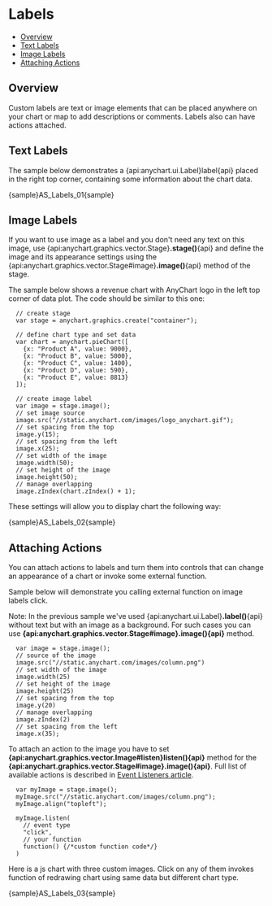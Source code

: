# Labels 

* [Overview](#overview)
* [Text Labels](#text_labels)
* [Image Labels](#image_labels)
* [Attaching Actions](#attaching_actions)


## Overview

Custom labels are text or image elements that can be placed anywhere on your chart or map to add descriptions or comments. Labels also can have actions attached.
  
  
<!--This article describes labels visualisation and interactivity settings - if you need to know about custom labels positioning, please study Controls and Controls Positioning.-->


## Text Labels

The sample below demonstrates a {api:anychart.ui.Label}label{api} placed in the right top corner, containing some information about the chart data.

{sample}AS\_Labels\_01{sample}

## Image Labels

If you want to use image as a label and you don't need any text on this image, use {api:anychart.graphics.vector.Stage}**.stage()**{api} and define the image and its appearance settings using the {api:anychart.graphics.vector.Stage#image}**.image()**{api} method of the stage. 
  
  
The sample below shows a revenue chart with AnyChart logo in the left top corner of data plot. The code should be similar to this one:

```
  // create stage
  var stage = anychart.graphics.create("container");
  
  // define chart type and set data
  var chart = anychart.pieChart([
    {x: "Product A", value: 9000},
    {x: "Product B", value: 5000},
    {x: "Product C", value: 1400},
    {x: "Product D", value: 590},
    {x: "Product E", value: 8813}
  ]);
  
  // create image label
  var image = stage.image();
  // set image source
  image.src("//static.anychart.com/images/logo_anychart.gif");
  // set spacing from the top
  image.y(15);
  // set spacing from the left
  image.x(25);
  // set width of the image
  image.width(50);
  // set height of the image
  image.height(50);
  // manage overlapping
  image.zIndex(chart.zIndex() + 1);
```

These settings will allow you to display chart the following way:

{sample}AS\_Labels\_02{sample}

## Attaching Actions

You can attach actions to labels and turn them into controls that can change an appearance of a chart or invoke some external function.

Sample below will demonstrate you calling external function on image labels click.

Note: In the previous sample we've used {api:anychart.ui.Label}**.label()**{api} without text but with an image as a background. For such cases you can use **{api:anychart.graphics.vector.Stage#image}.image(){api}** method.

```
  var image = stage.image();
  // source of the image
  image.src("//static.anychart.com/images/column.png")
  // set width of the image
  image.width(25)
  // set height of the image
  image.height(25)
  // set spacing from the top
  image.y(20)
  // manage overlapping
  image.zIndex(2)
  // set spacing from the left
  image.x(35);
```

To attach an action to the image you have to set **{api:anychart.graphics.vector.Image#listen}listen(){api}** method for the **{api:anychart.graphics.vector.Stage#image}.image(){api}**. Full list of available actions is described in [Event Listeners article](../Common_Settings/Event_Listeners).

```
  var myImage = stage.image();
  myImage.src("//static.anychart.com/images/column.png");
  myImage.align("topleft");
  
  myImage.listen(
    // event type
    "click",
    // your function
    function() {/*custom function code*/}
  )
```

Here is a js chart with three custom images. Click on any of them invokes function of redrawing chart using same data but different chart type.

{sample}AS\_Labels\_03{sample}